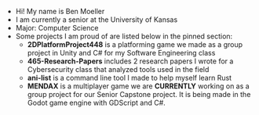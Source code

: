 - Hi! My name is Ben Moeller  
- I am currently a senior at the University of Kansas
- Major: Computer Science  
- Some projects I am proud of are listed below in the pinned section:
  * **2DPlatformProject448** is a platforming game we made as a group project in Unity and C# for my Software Engineering class
  * **465-Research-Papers** includes 2 research papers I wrote for a Cybersecurity class that analyzed tools used in the field
  * **ani-list** is a command line tool I made to help myself learn Rust
  * **MENDAX** is a multiplayer game we are **CURRENTLY** working on as a group project for our Senior Capstone project. It is being made in the Godot game engine with GDScript and C#.
